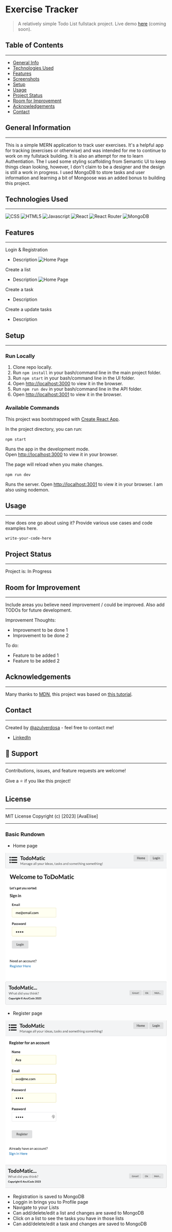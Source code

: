# Exercise Tracker

> A relatively simple Todo List fullstack project. Live demo [here](http://demoexamplecomingsoon.com 'Not a real link') (coming soon).

## Table of Contents

---

- [General Info](#general-information)
- [Technologies Used](#technologies-used)
- [Features](#features)
- [Screenshots](#screenshots)
- [Setup](#setup)
- [Usage](#usage)
- [Project Status](#project-status)
- [Room for Improvement](#room-for-improvement)
- [Acknowledgements](#acknowledgements)
- [Contact](#contact)

## General Information

---

This is a simple MERN application to track user exercises. It's a helpful app for tracking (exercises or otherwise) and was intended for me to continue to work on my fullstack building. It is also an attempt for me to learn Authentiation. The I used some styling scaffolding from Semantic UI to keep things clean looking, however, I don't claim to be a designer and the design is still a work in progress. I used MongoDB to store tasks and user information and learning a bit of Mongoose was an added bonus to building this project.

## Technologies Used

---

![CSS](https://img.shields.io/badge/CSS3-1572B6.svg?style=for-the-badge&logo=CSS3&logoColor=white)
![HTML5](https://img.shields.io/badge/HTML5-E34F26.svg?style=for-the-badge&) ![Javascript](https://img.shields.io/badge/JavaScript-F7DF1E.svg?style=for-the-badge&logo=JavaScript&logoColor=black)
![React](https://img.shields.io/badge/React-61DAFB.svg?style=for-the-badge&logo=React&logoColor=black)
![React Router](https://img.shields.io/badge/React%20Router-CA4245.svg?style=for-the-badge&logo=React-Router&logoColor=white)
![MongoDB](https://img.shields.io/badge/MongoDB-47A248.svg?style=for-the-badge&logo=MongoDB&logoColor=white)

## Features

---

Login & Registration

- Description
  ![Home Page](/ui/screenshots/2.png 'Home Page')

Create a list

- Description
  ![Home Page](/ui/screenshots/3.png 'Home Page')

Create a task

- Description

Create a update tasks

- Description

## Setup

---

### Run Locally

1. Clone repo locally.
2. Run `npm install` in your bash/command line in the main project folder.
3. Run `npm start` in your bash/command line in the UI folder.
4. Open [http://localhost:3000](http://localhost:3000) to view it in the browser.
5. Run `npm run dev` in your bash/command line in the API folder.
6. Open [http://localhost:3001](http://localhost:3001) to view it in the browser.

### Available Commands

This project was bootstrapped with [Create React App](https://github.com/facebook/create-react-app).

In the project directory, you can run:

`npm start`

Runs the app in the development mode.\
Open [http://localhost:3000](http://localhost:3000) to view it in your browser.

The page will reload when you make changes.

`npm run dev`

Runs the server. Open [http://localhost:3001](http://localhost:3001) to view it in your browser. I am also using nodemon.

## Usage

---

How does one go about using it? Provide various use cases and code examples here.

    write-your-code-here

## Project Status

---

Project is: In Progress

## Room for Improvement

---

Include areas you believe need improvement / could be improved. Also add TODOs for future development.

Improvement Thoughts:

- Improvement to be done 1
- Improvement to be done 2

To do:

- Feature to be added 1
- Feature to be added 2

## Acknowledgements

---

Many thanks to [MDN](), this project was based on [this tutorial]().

## Contact

---

Created by [@azulverdosa](ellemocambo@gmail.com) - feel free to contact me!

- [LinkedIn](https://www.linkedin.com/in/avatorre/ 'linked')

## 🤝 Support

---

Contributions, issues, and feature requests are welcome!

Give a ⭐️ if you like this project!

## License

---

MIT License Copyright (c) [2023] [AvaElise]

---

### Basic Rundown

- Home page

![home](./UI/demo_images/Screenshot%202023-01-20%20at%202.13.12%20PM.png 'Home Page View')

- Register page

![register](./UI/demo_images/Screenshot%202023-01-20%20at%202.13.44%20PM.png 'Register Page View')

- Registration is saved to MongoDB
- Loggin in brings you to Profile page
- Navigate to your Lists
- Can add/delete/edit a list and changes are saved to MongoDB
- Click on a list to see the tasks you have in those lists
- Can add/delete/edit a task and changes are saved to MongoDB
